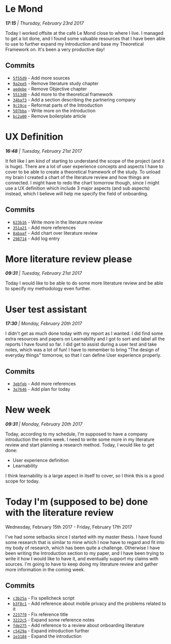 # Le Mond
**_17:15_** _| Thursday, February 23rd 2017_

Today I worked offsite at the café Le Mond close to where I live. I managed to get a lot done, and I found some valuable resources that I have been able to use to further expand my Introduction and base my Theoretical Framework on. It's been a very productive day!

## Commits
 * [`5f55d9`](https://github.com/simonlovesyou/master-thesis-onboarding/commit/5f55d9ba027c15afbd8136b7942fff27f7d3fdd4) - Add more sources
 * [`9a2ee5`](https://github.com/simonlovesyou/master-thesis-onboarding/commit/9a2ee58855badfac3de0f08d0032f8e880acecbc) - Remove literature study chapter
 * [`aedebe`](https://github.com/simonlovesyou/master-thesis-onboarding/commit/aedebe5a6893c45fe0c665ed5822f4b22b865187) - Remove Objective chapter
 * [`5513d0`](https://github.com/simonlovesyou/master-thesis-onboarding/commit/5513d05f39090f03013d224e851f82623786727e) - Add more to the theoretical framework
 * [`34baf3`](https://github.com/simonlovesyou/master-thesis-onboarding/commit/34baf30d93dff36b78c0830c08a9a27554ab9684) - Add a section describing the partnering company
 * [`9c19ce`](https://github.com/simonlovesyou/master-thesis-onboarding/commit/9c19ce03347620de37985df6d2a2b6ddc6c7344b) - Reformat parts of the Introduction
 * [`507bba`](https://github.com/simonlovesyou/master-thesis-onboarding/commit/507bba33f13f0dd71328ccc53bad965f871348a8) - Write more on the introduction
 * [`bc2a00`](https://github.com/simonlovesyou/master-thesis-onboarding/commit/bc2a0050cce28e16fa99d91648918e0b605ad5ae) - Remove boilerplate article

# UX Definition
**_16:48_** _| Tuesday, February 21st 2017_

It felt like I am kind of starting to understand the scope of the project (and it is huge). There are a lot of user experience concepts and aspects I have to cover to be able to create a theoretical framework of the study. To unload my brain I created a chart of the literature review and how things are connected. I might have to redo the chart tomorrow though, since I might use a UX definition which include 3 major aspects (and sub aspects) instead, which I believe will help me specify the field of onboarding.  

## Commits
 * [`623b16`](https://github.com/simonlovesyou/master-thesis-onboarding/commit/623b162c0c39df40d5cbdb7b2d95d8c6776cf989) - Write more in the literature review
 * [`351a21`](https://github.com/simonlovesyou/master-thesis-onboarding/commit/351a215cb91eb014defd0bcc6aa6b7b68d1be9d8) - Add more references
 * [`8abaaf`](https://github.com/simonlovesyou/master-thesis-onboarding/commit/8abaafd964058c28c36e22fcad6ba95b89528cf1) - Add chart over literature review
 * [`298714`](https://github.com/simonlovesyou/master-thesis-onboarding/commit/298714208ad89d2e3bc9ccad53946a136705928a) - Add log entry

# More literature review please
**_09:31_** _| Tuesday, February 21st 2017_

Today I would like to be able to do some more literature review and be able to specify my methodology even further.

# User test assistant
**_17:30_** _| Monday, February 20th 2017_

I didn't get as much done today with my report as I wanted. I did find some extra resources and papers on Learnability and I got to sort and label all the reports I have found so far. I did get to assist during a user test and take notes, which was a lot of fun! I have to remember to bring "The design of everyday things" tomorrow, so that I can define User experience properly.

## Commits
 * [`3ebfeb`](https://github.com/simonlovesyou/master-thesis-onboarding/commit/3ebfeb2ad3129dc7587378ec776a3ce9ff40a0ed) - Add more references
 * [`3e7646`](https://github.com/simonlovesyou/master-thesis-onboarding/commit/3e7646fa7a6576d09fe904054bd8ead4d2c503f5) - Add plan for today

# New week
**_09:31_** _| Monday, February 20th 2017_

Today, according to my schedule, I'm supposed to have a company introduction the entire week. I need to write some more in my literature review and start planning a research method. Today, I would like to get done:
 - User experience definition
 - Learnability

I think learnability is a large aspect in itself to cover, so I think this is a good scope for today.

# Today I'm (supposed to be) done with the literature review
Wednesday, February 15th 2017 - Friday, February 17th 2017

I've had some setbacks since I started with my master thesis. I have found some research that is similar to mine which I now have to regard and fit into my body of research, which has been quite a challenge. Otherwise I have been writing the Introduction section to my paper, and I have been trying to write it how I would like to have it, and eventually support my claims with sources. I'm going to have to keep doing my literature review and gather more information in the coming week.

## Commits
 * [`c3b25a`](https://github.com/simonlovesyou/master-thesis-onboarding/commit/c3b25ae4f3f616e9ac322d12985ec15f45bd540a) - Fix spellcheck script
 * [`b3f8c1`](https://github.com/simonlovesyou/master-thesis-onboarding/commit/b3f8c176d8763ed0aa5635e06bea30434c6a4a08) - Add reference about mobile privacy and the problems related to it
 * [`2237f0`](https://github.com/simonlovesyou/master-thesis-onboarding/commit/2237f0aecad5514b7ed53b66bef20f141966fa63) - Fix reference title
 * [`3222c5`](https://github.com/simonlovesyou/master-thesis-onboarding/commit/3222c5eadbacf25ec6faa95f6717f831f34969de) - Expand some reference notes
 * [`fde275`](https://github.com/simonlovesyou/master-thesis-onboarding/commit/fde2750778b585f8333f56b5d47e05a54dd8d972) - Add reference to a review about onboarding literature
 * [`c5429a`](https://github.com/simonlovesyou/master-thesis-onboarding/commit/c5429ac7699b67930a04d8e6073fa7c176a96538) - Expand introduction further
 * [`1e3184`](https://github.com/simonlovesyou/master-thesis-onboarding/commit/1e3184e2e99c6e769514198660a088eec198b625) - Expand the introduction
